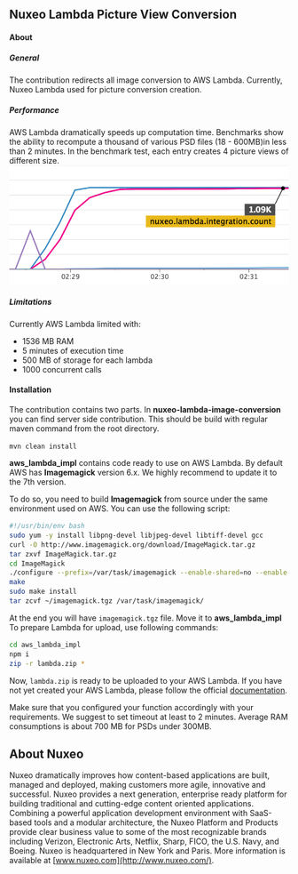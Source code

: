 ## Nuxeo Lambda Picture View Conversion

#### About

##### General
The contribution redirects all image conversion to AWS Lambda.
Currently, Nuxeo Lambda used for picture conversion creation.

##### Performance
AWS Lambda dramatically speeds up computation time.
Benchmarks show the ability to recompute a thousand of various PSD files (18 - 600MB)in less than 2 minutes.
In the benchmark test, each entry creates 4 picture views of different size.
![](data/lambda_perf.png)

##### Limitations
Currently AWS Lambda limited with:

- 1536 MB RAM
- 5 minutes of execution time
- 500 MB of storage for each lambda
- 1000 concurrent calls

#### Installation

The contribution contains two parts. 
In **nuxeo-lambda-image-conversion** you can find server side contribution.
This should be build with regular maven command from the root directory.
 
`mvn clean install`

**aws_lambda_impl** contains code ready to use on AWS Lambda. 
By default AWS has **Imagemagick** version 6.x.
We highly recommend to update it to the 7th version.

To do so, you need to build **Imagemagick** from source under the same environment used on AWS.
You can use the following script:

```bash
#!/usr/bin/env bash
sudo yum -y install libpng-devel libjpeg-devel libtiff-devel gcc
curl -O http://www.imagemagick.org/download/ImageMagick.tar.gz
tar zxvf ImageMagick.tar.gz
cd ImageMagick
./configure --prefix=/var/task/imagemagick --enable-shared=no --enable-static=yes
make
sudo make install
tar zcvf ~/imagemagick.tgz /var/task/imagemagick/
```

At the end you will have `imagemagick.tgz` file. Move it to **aws_lambda_impl**
To prepare Lambda for upload, use following commands:

```bash
cd aws_lambda_impl
npm i
zip -r lambda.zip *
```

Now, `lambda.zip` is ready to be uploaded to your AWS Lambda. 
If you have not yet created your AWS Lambda, please follow the official
[documentation](http://docs.aws.amazon.com/lambda/latest/dg/getting-started.html).

Make sure that you configured your function accordingly with your requirements. 
We suggest to set timeout at least to 2 minutes. Average RAM consumptions is about 700 MB for PSDs under 300MB.

## About Nuxeo
Nuxeo dramatically improves how content-based applications are built, managed and deployed, making customers more agile, innovative and successful. Nuxeo provides a next generation, enterprise ready platform for building traditional and cutting-edge content oriented applications. Combining a powerful application development environment with SaaS-based tools and a modular architecture, the Nuxeo Platform and Products provide clear business value to some of the most recognizable brands including Verizon, Electronic Arts, Netflix, Sharp, FICO, the U.S. Navy, and Boeing. Nuxeo is headquartered in New York and Paris. More information is available at [www.nuxeo.com](http://www.nuxeo.com/).
